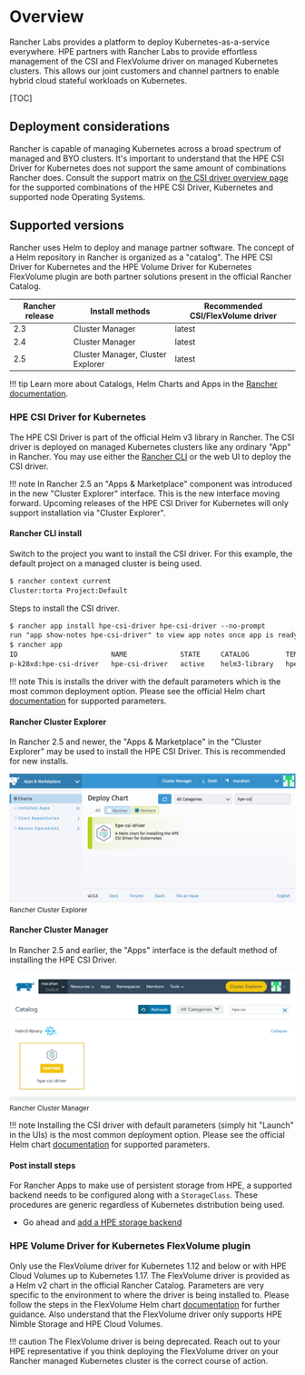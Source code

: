 # Overview

Rancher Labs provides a platform to deploy Kubernetes-as-a-service everywhere. HPE partners with Rancher Labs to provide effortless management of the CSI and FlexVolume driver on managed Kubernetes clusters. This allows our joint customers and channel partners to enable hybrid cloud stateful workloads on Kubernetes.

[TOC]

## Deployment considerations

Rancher is capable of managing Kubernetes across a broad spectrum of managed and BYO clusters. It's important to understand that the HPE CSI Driver for Kubernetes does not support the same amount of combinations Rancher does. Consult the support matrix on [the CSI driver overview page](../../csi_driver/index.md#compatibility_and_support) for the supported combinations of the HPE CSI Driver, Kubernetes and supported node Operating Systems.

## Supported versions

Rancher uses Helm to deploy and manage partner software. The concept of a Helm repository in Rancher is organized as a "catalog". The HPE CSI Driver for Kubernetes and the HPE Volume Driver for Kubernetes FlexVolume plugin are both partner solutions present in the official Rancher Catalog.

| Rancher release | Install methods                   | Recommended CSI/FlexVolume driver |
| --------------- | --------------------------------- | --------------------------------- |
| 2.3             | Cluster Manager                   | latest                            |
| 2.4             | Cluster Manager                   | latest                            |
| 2.5             | Cluster Manager, Cluster Explorer | latest                            |

!!! tip
    Learn more about Catalogs, Helm Charts and Apps in the [Rancher documentation](https://rancher.com/docs/rancher/v2.x/en/catalog/).

### HPE CSI Driver for Kubernetes

The HPE CSI Driver is part of the official Helm v3 library in Rancher. The CSI driver is deployed on managed Kubernetes clusters like any ordinary "App" in Rancher. You may use either the [Rancher CLI](https://rancher.com/docs/rancher/v2.x/en/cli/) or the web UI to deploy the CSI driver.

!!! note
    In Rancher 2.5 an "Apps & Marketplace" component was introduced in the new "Cluster Explorer" interface. This is the new interface moving forward. Upcoming releases of the HPE CSI Driver for Kubernetes will only support installation via "Cluster Explorer".

#### Rancher CLI install

Switch to the project you want to install the CSI driver. For this example, the default project on a managed cluster is being used.

```markdown
$ rancher context current
Cluster:torta Project:Default
```

Steps to install the CSI driver.

```markdown
$ rancher app install hpe-csi-driver hpe-csi-driver --no-prompt
run "app show-notes hpe-csi-driver" to view app notes once app is ready
$ rancher app
ID                       NAME             STATE     CATALOG         TEMPLATE         VERSION
p-k28xd:hpe-csi-driver   hpe-csi-driver   active    helm3-library   hpe-csi-driver   1.3.1
```

!!! note
    This is installs the driver with the default parameters which is the most common deployment option. Please see the official Helm chart [documentation](https://artifacthub.io/packages/helm/hpe-storage/hpe-csi-driver) for supported parameters.

#### Rancher Cluster Explorer

In Rancher 2.5 and newer, the "Apps & Marketplace" in the "Cluster Explorer" may be used to install the HPE CSI Driver. This is recommended for new installs.

![](img/cluster_explorer.png)
<small>Rancher Cluster Explorer</small>

#### Rancher Cluster Manager

In Rancher 2.5 and earlier, the "Apps" interface is the default method of installing the HPE CSI Driver.

![](img/cluster_manager.png)
<small>Rancher Cluster Manager</small>

!!! note
    Installing the CSI driver with default parameters (simply hit "Launch" in the UIs) is the most common deployment option. Please see the official Helm chart [documentation](https://artifacthub.io/packages/helm/hpe-storage/hpe-csi-driver) for supported parameters.

#### Post install steps

For Rancher Apps to make use of persistent storage from HPE, a supported backend needs to be configured along with a `StorageClass`. These procedures are generic regardless of Kubernetes distribution being used.

- Go ahead and [add a HPE storage backend](../../csi_driver/deployment.md#add_a_hpe_storage_backend)

### HPE Volume Driver for Kubernetes FlexVolume plugin

Only use the FlexVolume driver for Kubernetes 1.12 and below or with HPE Cloud Volumes up to Kubernetes 1.17. The FlexVolume driver is provided as a Helm v2 chart in the official Rancher Catalog. Parameters are very specific to the environment to where the driver is being installed to. Please follow the steps in the FlexVolume Helm chart [documentation](https://artifacthub.io/packages/helm/hpe-storage/hpe-flexvolume-driver) for further guidance. Also understand that the FlexVolume driver only supports HPE Nimble Storage and HPE Cloud Volumes.

!!! caution
    The FlexVolume driver is being deprecated. Reach out to your HPE representative if you think deploying the FlexVolume driver on your Rancher managed Kubernetes cluster is the correct course of action.
